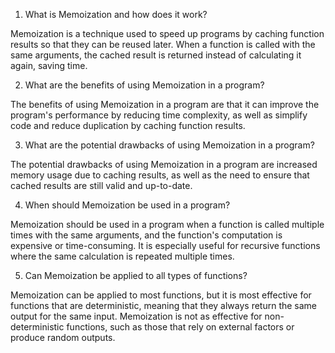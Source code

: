 1. What is Memoization and how does it work?

Memoization is a technique used to speed up programs by caching function results so that they can be reused later. When a function is called with the same arguments, the cached result is returned instead of calculating it again, saving time.

2. What are the benefits of using Memoization in a program?

The benefits of using Memoization in a program are that it can improve the program's performance by reducing time complexity, as well as simplify code and reduce duplication by caching function results.

3. What are the potential drawbacks of using Memoization in a program?

The potential drawbacks of using Memoization in a program are increased memory usage due to caching results, as well as the need to ensure that cached results are still valid and up-to-date.

4. When should Memoization be used in a program?

Memoization should be used in a program when a function is called multiple times with the same arguments, and the function's computation is expensive or time-consuming. It is especially useful for recursive functions where the same calculation is repeated multiple times.

5. Can Memoization be applied to all types of functions?

Memoization can be applied to most functions, but it is most effective for functions that are deterministic, meaning that they always return the same output for the same input. Memoization is not as effective for non-deterministic functions, such as those that rely on external factors or produce random outputs.